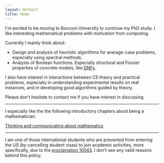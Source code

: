 ```yaml
---
layout: default
title: Home
---
```


I'm excited to be moving to Bocconi University to continue my PhD study. I like interesting mathematical problems with motivation from computing.

Currently I mainly think about:

* Design and analysis of heuristic algorithms for average-case problems, especially using spectral methods.
* Analysis of Boolean functions. Especially structural and Fourier properties of concrete models, like [DNFs](https://en.wikipedia.org/wiki/Disjunctive_normal_form).

I also have interest in interactions between CS theory and practical problems, especially in understanding experimental results on real instances, and in developing good algorithms guided by theory.
 
Please don't hesitate to contact me if you have interest in discussing.  
  
  
---
  
  
I especially like the the following introductory chapters about being a mathematician:

[Thinking and communicating about mathematics](https://sites.math.rutgers.edu/~saks/300S/Part1.pdf)  

---

I am one of those international students who are prevented from entering the US (by cancelling student visas) to join academic activities, more specifically, due to the [proclamation 10043](https://www.nafsa.org/regulatory-information/proclamation-suspending-entry-chinese-students-and-researchers-connected-prc). I don't see any valid reasons behind this policy.





